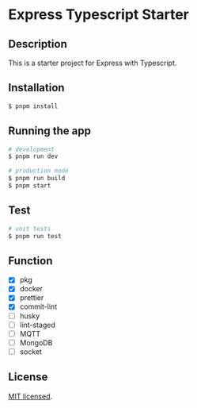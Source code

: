 # Express Typescript Starter

## Description

This is a starter project for Express with Typescript.

## Installation

```bash
$ pnpm install
```

## Running the app

```bash
# development
$ pnpm run dev

# production mode
$ pnpm run build
$ pnpm start
```

## Test

```bash
# unit tests
$ pnpm run test
```

## Function

- [x] pkg
- [x] docker
- [x] prettier
- [x] commit-lint
- [ ] husky
- [ ] lint-staged
- [ ] MQTT
- [ ] MongoDB
- [ ] socket

## License

[MIT licensed](LICENSE).
